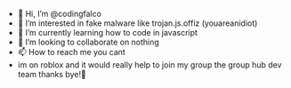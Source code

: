 - 👋 Hi, I’m @codingfalco
- 👀 I’m interested in fake malware like trojan.js.offiz (youareanidiot)
- 🌱 I’m currently learning how to code in javascript
- 💞️ I’m looking to collaborate on nothing
- 📫 How to reach me you cant
- im on roblox and it would really help to join my group the group hub dev team thanks bye!👋

<!---
codingfalco/codingfalco is a ✨ special ✨ repository because its `README.md` (this file) appears on your GitHub profile.
You can click the Preview link to take a look at your changes.
--->

